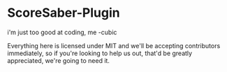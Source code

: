 # ScoreSaber-Plugin
i'm just too good at coding, me 
-cubic



Everything here is licensed under MIT and we'll be accepting contributors immediately, so if you're looking to help us out, that'd be greatly appreciated, we're going to need it.
